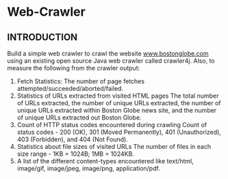 # Web-Crawler

INTRODUCTION
------------
Build a simple web crawler to crawl the website www.bostonglobe.com using an existing open source Java web crawler called crawler4j. Also, to measure the following from the crawler output:
1. Fetch Statistics:
   The number of page fetches attempted/succeeded/aborted/failed.
2. Statistics of URLs extracted from visited HTML pages
   The total number of URLs extracted, the number of unique URLs extracted, the number of unique URLs extracted within Boston    Globe news site, and the number of unique URLs extracted out Boston Globe.
3. Count of HTTP status codes encountered during crawling
   Count of status codes - 200 (OK), 301 (Moved Permanently), 401 (Unauthorized), 403 (Forbidden), and 404 (Not Found).
4. Statistics about file sizes of visited URLs
   The number of files in each size range - 1KB = 1024B; 1MB = 1024KB.
5. A list of the different content-types encountered like text/html, image/gif, image/jpeg, image/png, application/pdf.
   
